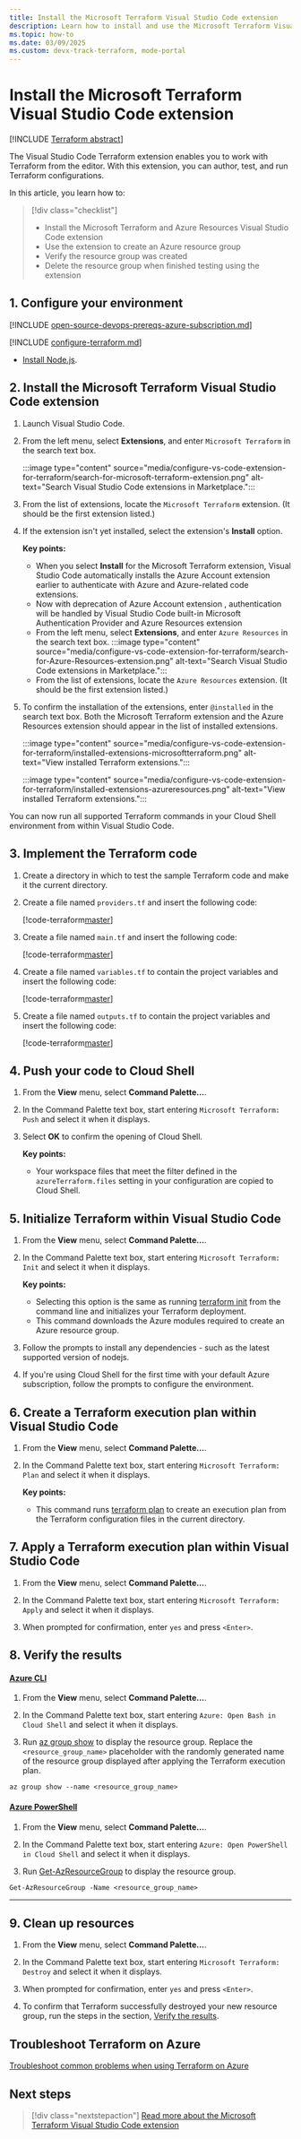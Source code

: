 ```yaml
---
title: Install the Microsoft Terraform Visual Studio Code extension
description: Learn how to install and use the Microsoft Terraform Visual Studio Code extension to create an Azure resource group
ms.topic: how-to
ms.date: 03/09/2025
ms.custom: devx-track-terraform, mode-portal
---
```


# Install the Microsoft Terraform Visual Studio Code extension

[!INCLUDE [Terraform abstract](./includes/abstract.md)]

The Visual Studio Code Terraform extension enables you to work with Terraform from the editor. With this extension, you can author, test, and run Terraform configurations.

In this article, you learn how to:

> [!div class="checklist"]
>
> * Install the Microsoft Terraform and Azure Resources Visual Studio Code extension
> * Use the extension to create an Azure resource group
> * Verify the resource group was created
> * Delete the resource group when finished testing using the extension

## 1. Configure your environment

[!INCLUDE [open-source-devops-prereqs-azure-subscription.md](../includes/open-source-devops-prereqs-azure-subscription.md)]

[!INCLUDE [configure-terraform.md](includes/configure-terraform.md)]

- [Install Node.js](https://nodejs.org/).

## 2. Install the Microsoft Terraform Visual Studio Code extension

1. Launch Visual Studio Code.

1. From the left menu, select **Extensions**, and enter `Microsoft Terraform` in the search text box.

    :::image type="content" source="media/configure-vs-code-extension-for-terraform/search-for-microsoft-terraform-extension.png" alt-text="Search Visual Studio Code extensions in Marketplace.":::

1. From the list of extensions, locate the `Microsoft Terraform` extension. (It should be the first extension listed.)

1. If the extension isn't yet installed,  select the extension's **Install** option.

    **Key points:**

    - When you select **Install** for the Microsoft Terraform extension, Visual Studio Code automatically installs the Azure Account extension earlier to authenticate with Azure and Azure-related code extensions.
    - Now with deprecation of Azure Account extension , authentication will be handled by Visual Studio Code built-in Microsoft Authentication Provider and Azure Resources extension
    - From the left menu, select **Extensions**, and enter `Azure Resources` in the search text box.
        :::image type="content" source="media/configure-vs-code-extension-for-terraform/search-for-Azure-Resources-extension.png" alt-text="Search Visual Studio Code extensions in Marketplace.":::
    - From the list of extensions, locate the `Azure Resources` extension. (It should be the first extension listed.)

1. To confirm the installation of the extensions, enter `@installed` in the search text box. Both the Microsoft Terraform extension and the Azure Resources extension should appear in the list of installed extensions.

    :::image type="content" source="media/configure-vs-code-extension-for-terraform/installed-extensions-microsoftterraform.png" alt-text="View installed Terraform extensions.":::

    :::image type="content" source="media/configure-vs-code-extension-for-terraform/installed-extensions-azureresources.png" alt-text="View installed Terraform extensions.":::
    
You can now run all supported Terraform commands in your Cloud Shell environment from within Visual Studio Code.

## 3. Implement the Terraform code

1. Create a directory in which to test the sample Terraform code and make it the current directory.

1. Create a file named `providers.tf` and insert the following code:

    [!code-terraform[master](../../terraform_samples/quickstart/101-resource-group/providers.tf)]

1. Create a file named `main.tf` and insert the following code:

    [!code-terraform[master](../../terraform_samples/quickstart/101-resource-group/main.tf)]

1. Create a file named `variables.tf` to contain the project variables and insert the following code:

    [!code-terraform[master](../../terraform_samples/quickstart/101-resource-group/variables.tf)]

1. Create a file named `outputs.tf` to contain the project variables and insert the following code:

    [!code-terraform[master](../../terraform_samples/quickstart/101-resource-group/outputs.tf)]

## 4. Push your code to Cloud Shell

1. From the **View** menu, select **Command Palette...**.

1. In the Command Palette text box, start entering `Microsoft Terraform: Push` and select it when it displays.

1. Select **OK** to confirm the opening of Cloud Shell.

    **Key points:**

    - Your workspace files that meet the filter defined in the `azureTerraform.files` setting in your configuration are copied to Cloud Shell.
    
## 5. Initialize Terraform within Visual Studio Code

1. From the **View** menu, select **Command Palette...**.

1. In the Command Palette text box, start entering `Microsoft Terraform: Init` and select it when it displays.

    **Key points:**

    - Selecting this option is the same as running [terraform init](https://www.terraform.io/docs/commands/init.html) from the command line and initializes your Terraform deployment.
    - This command downloads the Azure modules required to create an Azure resource group.

1. Follow the prompts to install any dependencies - such as the latest supported version of nodejs.

1. If you're using Cloud Shell for the first time with your default Azure subscription, follow the prompts to configure the environment.

## 6. Create a Terraform execution plan within Visual Studio Code

1. From the **View** menu, select **Command Palette...**.

1. In the Command Palette text box, start entering `Microsoft Terraform: Plan` and select it when it displays.

    **Key points:**

    - This command runs [terraform plan](https://www.terraform.io/docs/commands/plan.html) to create an execution plan from the Terraform configuration files in the current directory.

## 7. Apply a Terraform execution plan within Visual Studio Code

1. From the **View** menu, select **Command Palette...**.

1. In the Command Palette text box, start entering `Microsoft Terraform: Apply` and select it when it displays.

1. When prompted for confirmation, enter `yes` and press `<Enter>`.

## 8. Verify the results

#### [Azure CLI](#tab/azure-cli)

1. From the **View** menu, select **Command Palette...**.

1. In the Command Palette text box, start entering `Azure: Open Bash in Cloud Shell` and select it when it displays.

1. Run [az group show](/cli/azure/group#az-group-show) to display the resource group. Replace the `<resource_group_name>` placeholder with the randomly generated name of the resource group displayed after applying the Terraform execution plan.

```azurecli
az group show --name <resource_group_name>
```

#### [Azure PowerShell](#tab/azure-powershell)

1. From the **View** menu, select **Command Palette...**.

1. In the Command Palette text box, start entering `Azure: Open PowerShell in Cloud Shell` and select it when it displays.

1. Run [Get-AzResourceGroup](/powershell/module/az.resources/Get-AzResourceGroup) to display the resource group.

```azurepowershell
Get-AzResourceGroup -Name <resource_group_name>
```

---

## 9. Clean up resources

1. From the **View** menu, select **Command Palette...**.

1. In the Command Palette text box, start entering `Microsoft Terraform: Destroy` and select it when it displays.

1. When prompted for confirmation, enter `yes` and press `<Enter>`.

1. To confirm that Terraform successfully destroyed your new resource group, run the steps in the section, [Verify the results](#8-verify-the-results).

## Troubleshoot Terraform on Azure

[Troubleshoot common problems when using Terraform on Azure](troubleshoot.md)

## Next steps

> [!div class="nextstepaction"]
> [Read more about the Microsoft Terraform Visual Studio Code extension](https://marketplace.visualstudio.com/items?itemName=ms-azuretools.vscode-azureterraform)